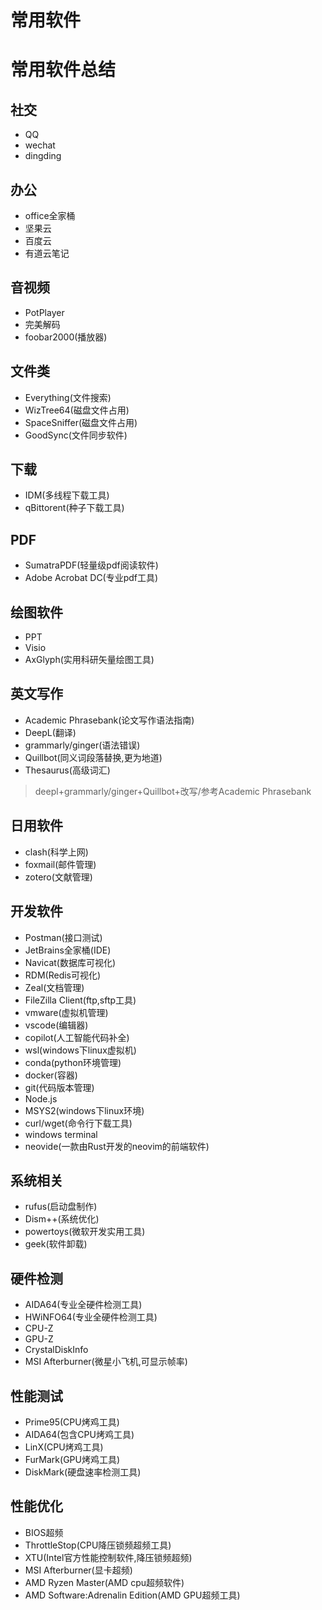 # 常用软件


# 常用软件总结

## 社交
* QQ
* wechat
* dingding

## 办公
* office全家桶
* 坚果云
* 百度云
* 有道云笔记

## 音视频
* PotPlayer
* 完美解码
* foobar2000(播放器)

## 文件类
* Everything(文件搜索)
* WizTree64(磁盘文件占用)
* SpaceSniffer(磁盘文件占用)
* GoodSync(文件同步软件)

## 下载
* IDM(多线程下载工具)
* qBittorent(种子下载工具)

## PDF
* SumatraPDF(轻量级pdf阅读软件)
* Adobe Acrobat DC(专业pdf工具)

## 绘图软件
* PPT
* Visio
* AxGlyph(实用科研矢量绘图工具)

## 英文写作
* Academic Phrasebank(论文写作语法指南)
* DeepL(翻译)
* grammarly/ginger(语法错误)
* Quillbot(同义词段落替换,更为地道)
* Thesaurus(高级词汇)

> deepl+grammarly/ginger+Quillbot+改写/参考Academic Phrasebank

## 日用软件
* clash(科学上网)
* foxmail(邮件管理)
* zotero(文献管理)

## 开发软件
* Postman(接口测试)
* JetBrains全家桶(IDE)
* Navicat(数据库可视化)
* RDM(Redis可视化)
* Zeal(文档管理)
* FileZilla Client(ftp,sftp工具)
* vmware(虚拟机管理)
* vscode(编辑器)
* copilot(人工智能代码补全)
* wsl(windows下linux虚拟机)
* conda(python环境管理)
* docker(容器)
* git(代码版本管理)
* Node.js
* MSYS2(windows下linux环境)
* curl/wget(命令行下载工具)
* windows terminal
* neovide(一款由Rust开发的neovim的前端软件)

## 系统相关
* rufus(启动盘制作)
* Dism++(系统优化)
* powertoys(微软开发实用工具)
* geek(软件卸载)

## 硬件检测
* AIDA64(专业全硬件检测工具)
* HWiNFO64(专业全硬件检测工具)
* CPU-Z
* GPU-Z
* CrystalDiskInfo
* MSI Afterburner(微星小飞机,可显示帧率)

## 性能测试
* Prime95(CPU烤鸡工具)
* AIDA64(包含CPU烤鸡工具)
* LinX(CPU烤鸡工具)
* FurMark(GPU烤鸡工具)
* DiskMark(硬盘速率检测工具)

## 性能优化
* BIOS超频
* ThrottleStop(CPU降压锁频超频工具)
* XTU(Intel官方性能控制软件,降压锁频超频)
* MSI Afterburner(显卡超频)
* AMD Ryzen Master(AMD cpu超频软件)
* AMD Software:Adrenalin Edition(AMD GPU超频工具)



